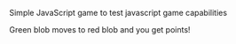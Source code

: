 Simple JavaScript game to test javascript game capabilities

Green blob moves to red blob and you get points!
